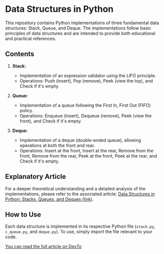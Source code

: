 # Data Structures in Python

This repository contains Python implementations of three fundamental data structures: Stack, Queue, and Deque. The implementations follow basic principles of data structures and are intended to provide both educational and practical references.

## Contents

1. **Stack:**
   - Implementation of an expression validator using the LIFO principle.
   - Operations: Push (insert), Pop (remove), Peek (view the top), and Check if it's empty.

2. **Queue:**
   - Implementation of a queue following the First In, First Out (FIFO) policy.
   - Operations: Enqueue (insert), Dequeue (remove), Peek (view the front), and Check if it's empty.

3. **Deque:**
   - Implementation of a deque (double-ended queue), allowing operations at both the front and rear.
   - Operations: Insert at the front, Insert at the rear, Remove from the front, Remove from the rear, Peek at the front, Peek at the rear, and Check if it's empty.

## Explanatory Article

For a deeper theoretical understanding and a detailed analysis of the implementations, please refer to the associated article: [Data Structures in Python: Stacks, Queues, and Deques (link)](link_to_your_article).

## How to Use

Each data structure is implemented in its respective Python file (`stack.py`, `c_queue.py`, and `deque.py`). To use, simply import the file relevant to your code.

[You can read the full article on DevTo](https://dev.to/shahahaco/solving-real-validation-and-performance-issues-with-stacks-and-queues-3bpb)
